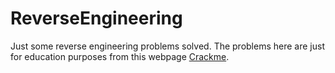 # ReverseEngineering
Just some reverse engineering problems solved. The problems here are just for education purposes from this webpage [Crackme](https://crackmes.one/).
